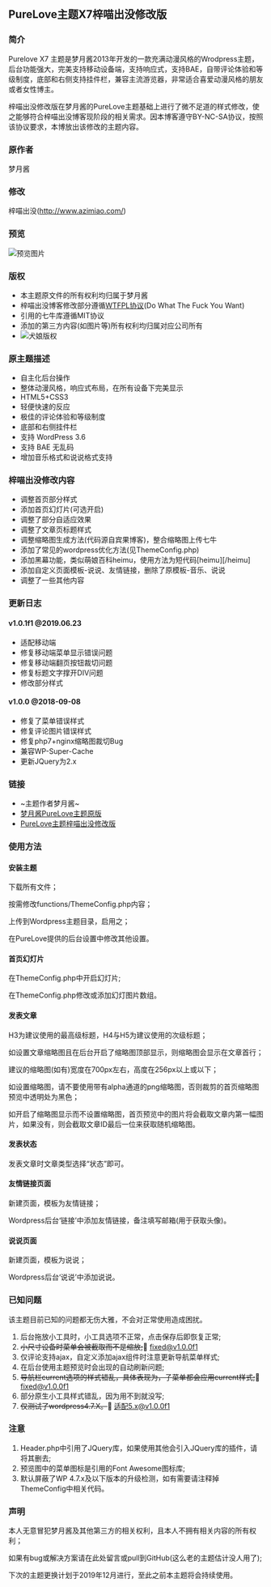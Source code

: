 ## PureLove主题X7梓喵出没修改版
### 简介
Purelove X7 主题是梦月酱2013年开发的一款充满动漫风格的Wrodpress主题，后台功能强大，完美支持移动设备端，支持响应式，支持BAE，自带评论体验和等级制度，底部和右侧支持挂件栏，兼容主流游览器，非常适合喜爱动漫风格的朋友或者女性博主。

梓喵出没修改版在梦月酱的PureLove主题基础上进行了微不足道的样式修改，使之能够符合梓喵出没博客现阶段的相关需求。因本博客遵守BY-NC-SA协议，按照该协议要求，本博放出该修改的主题内容。

### 原作者
梦月酱

### 修改
梓喵出没(http://www.azimiao.com/)

### 预览
![预览图片](https://i.loli.net/2018/02/18/5a89894a04650.gif)
### 版权
- 本主题原文件的所有权利均归属于梦月酱
- 梓喵出没博客修改部分遵循[WTFPL协议](http://www.wtfpl.net/)(Do What The Fuck You Want)
- 引用的七牛库遵循MIT协议
- 添加的第三方内容(如图片等)所有权利均归属对应公司所有
- ![犬娘版权](https://i.loli.net/2018/02/18/5a898eea2a36c.jpg)


### 原主题描述
- 自主化后台操作
- 整体动漫风格，响应式布局，在所有设备下完美显示
- HTML5+CSS3
- 轻便快速的反应
- 极佳的评论体验和等级制度
- 底部和右侧挂件栏
- 支持 WordPress 3.6
- 支持 BAE 无乱码
- 增加音乐格式和说说格式支持

### 梓喵出没修改内容
- 调整首页部分样式
- 添加首页幻灯片(可选开启)
- 调整了部分自适应效果
- 调整了文章页标题样式
- 调整缩略图生成方法(代码源自宾果博客)，整合缩略图上传七牛
- 添加了常见的wordpress优化方法(见ThemeConfig.php)
- 添加黑幕功能，类似萌娘百科heimu，使用方法为短代码[heimu][/heimu]
- 添加自定义页面模板-说说、友情链接，删除了原模板-音乐、说说
- 调整了一些其他内容
### 更新日志
####  v1.0.1f1 @2019.06.23
- 适配移动端
- 修复移动端菜单显示错误问题
- 修复移动端翻页按钮裁切问题
- 修复标题文字撑开DIV问题
- 修改部分样式
#### v1.0.0 @2018-09-08
- 修复了菜单错误样式
- 修复评论图片错误样式
- 修复php7+nginx缩略图裁切Bug
- 兼容WP-Super-Cache
- 更新JQuery为2.x


### 链接
- ~主题作者梦月酱~
- [梦月酱PureLove主题原版](https://www.mywpku.com/purelove.html)
- [PureLove主题梓喵出没修改版](https://github.com/Azimiao/Miao_Theme)

### 使用方法
#### 安装主题
下载所有文件；

按需修改functions/ThemeConfig.php内容；

上传到Wordpress主题目录，启用之；

在PureLove提供的后台设置中修改其他设置。
#### 首页幻灯片
在ThemeConfig.php中开启幻灯片;

在ThemeConfig.php修改或添加幻灯图片数组。
#### 发表文章
H3为建议使用的最高级标题，H4与H5为建议使用的次级标题；

如设置文章缩略图且在后台开启了缩略图顶部显示，则缩略图会显示在文章首行；

建议的缩略图(如有)宽度在700px左右，高度在256px以上或以下；

如设置缩略图，请不要使用带有alpha通道的png缩略图，否则裁剪的首页缩略图预览中透明处为黑色；

如开启了缩略图显示而不设置缩略图，首页预览中的图片将会截取文章内第一幅图片，如果没有，则会截取文章ID最后一位来获取随机缩略图。

#### 发表状态
发表文章时文章类型选择“状态”即可。

#### 友情链接页面
新建页面，模板为友情链接；

Wordpress后台‘链接’中添加友情链接，备注填写邮箱(用于获取头像)。
#### 说说页面
新建页面，模板为说说；

Wordpress后台‘说说’中添加说说。
### 已知问题
该主题目前已知的问题都无伤大雅，不会对正常使用造成困扰。

1. 后台拖放小工具时，小工具选项不正常，点击保存后即恢复正常;
2. ~~小尺寸设备时菜单会被截取而不是缩放;~~:wrench: fixed@v1.0.0f1
2. 仅评论支持ajax，自定义添加ajax组件时注意更新导航菜单样式;
3. 在后台使用主题预览时会出现的自动刷新问题;
4. ~~导航栏current选项的样式错乱，具体表现为，子菜单都会应用current样式;~~:wrench: fixed@v1.0.0f1
5. 部分原生小工具样式错乱，因为用不到就没写;
6. ~~仅测试了wordpress4.7.X。~~:wrench: 适配5.x@v1.0.0f1

### 注意
1. Header.php中引用了JQuery库，如果使用其他会引入JQuery库的插件，请将其删去;
2. 预览图中的菜单图标是引用的Font Awesome图标库;
3. 默认屏蔽了WP 4.7.x及以下版本的升级检测，如有需要请注释掉ThemeConfig中相关代码。

### 声明
本人无意冒犯梦月酱及其他第三方的相关权利，且本人不拥有相关内容的所有权利；

如果有bug或解决方案请在此处留言或pull到GitHub(这么老的主题估计没人用了);

下次的主题更换计划于2019年12月进行，至此之前本主题将会持续使用。

